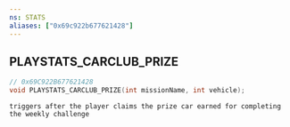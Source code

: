 ```yaml
---
ns: STATS
aliases: ["0x69c922b677621428"]
---
```

## PLAYSTATS_CARCLUB_PRIZE

```c
// 0x69C922B677621428
void PLAYSTATS_CARCLUB_PRIZE(int missionName, int vehicle);
```

```
triggers after the player claims the prize car earned for completing the weekly challenge
```
